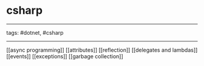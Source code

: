 # csharp

---

tags: #dotnet, #csharp

---

[[async programming]]
[[attributes]]
[[reflection]]
[[delegates and lambdas]]
[[events]]
[[exceptions]]
[[garbage collection]]
